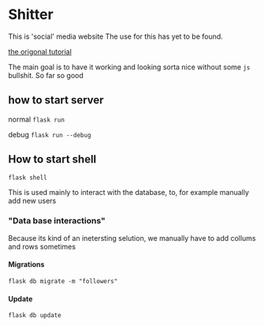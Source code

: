 # Shitter
This is 'social' media website
The use for this has yet to be found.

[the origonal tutorial](https://blog.miguelgrinberg.com/post/the-flask-mega-tutorial-part-i-hello-world)

The main goal is to have it working and looking sorta nice without some `js` bullshit. So far so good

## how to start server
normal
`flask run`

debug
`flask run --debug`

## How to start shell
`flask shell`

This is used mainly to interact with the database, to, for example manually add new users

### "Data base interactions"
Because its kind of an inetersting selution, we manually have to add collums and rows sometimes
#### Migrations
`flask db migrate -m "followers"`
#### Update
`flask db update`
